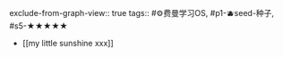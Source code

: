 exclude-from-graph-view:: true
tags:: #⚙️费曼学习OS, #p1-🫐seed-种子, #s5-★★★★★

- [[my little sunshine xxx]]